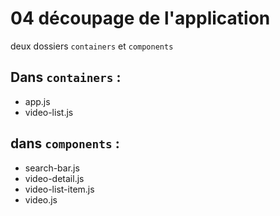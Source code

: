 # 04 découpage de l'application

deux dossiers `containers` et `components`

## Dans `containers` :

- app.js
- video-list.js

## dans `components` :

- search-bar.js
- video-detail.js
- video-list-item.js
- video.js